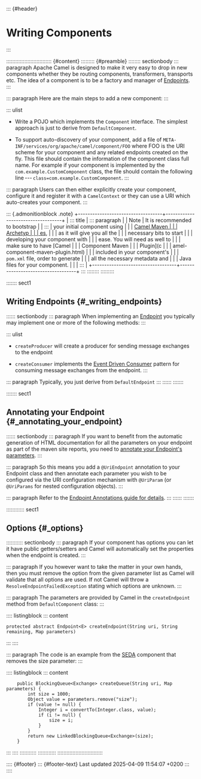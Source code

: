 ::: {#header}
# Writing Components
:::

:::::::::::::::::::::::::::::: {#content}
::::::::: {#preamble}
:::::::: sectionbody
::: paragraph
Apache Camel is designed to make it very easy to drop in new components
whether they be routing components, transformers, transports etc. The
idea of a component is to be a factory and manager of
[Endpoints](endpoint.html).
:::

::: paragraph
Here are the main steps to add a new component:
:::

::: ulist
- Write a POJO which implements the `Component` interface. The simplest
  approach is just to derive from `DefaultComponent`.

- To support auto-discovery of your component, add a file of
  `META-INF/services/org/apache/camel/component/FOO` where FOO is the
  URI scheme for your component and any related endpoints created on the
  fly. This file should contain the information of the component class
  full name. For example if your component is implemented by the
  `com.example.CustomComponent` class, the file should contain the
  following line --- `class=com.example.CustomComponent`.
:::

::: paragraph
Users can then either explicitly create your component, configure it and
register it with a `CamelContext` or they can use a URI which
auto-creates your component.
:::

::: {.admonitionblock .note}
+-----------------------------------+-----------------------------------+
| ::: title                         | ::: paragraph                     |
| Note                              | It is recommended to bootstrap    |
| :::                               | your initial component using      |
|                                   | [Camel Maven                      |
|                                   | Archetyp                          |
|                                   | es](camel-maven-archetypes.html), |
|                                   | as it will give you all the       |
|                                   | necessary bits to start           |
|                                   | developing your component with    |
|                                   | ease. You will need as well to    |
|                                   | make sure to have [Camel          |
|                                   | Component Maven                   |
|                                   | Plugin](c                         |
|                                   | amel-component-maven-plugin.html) |
|                                   | included in your component's      |
|                                   | `pom.xml` file, order to generate |
|                                   | all the necessary metadata and    |
|                                   | Java files for your component.    |
|                                   | :::                               |
+-----------------------------------+-----------------------------------+
:::
::::::::
:::::::::

::::::: sect1
## Writing Endpoints {#_writing_endpoints}

:::::: sectionbody
::: paragraph
When implementing an [Endpoint](endpoint.html) you typically may
implement one or more of the following methods:
:::

::: ulist
- `createProducer` will create a producer for sending message exchanges
  to the endpoint

- `createConsumer` implements the [Event Driven
  Consumer](components:eips:eventDrivenConsumer-eip.html) pattern for
  consuming message exchanges from the endpoint.
:::

::: paragraph
Typically, you just derive from `DefaultEndpoint`
:::
::::::
:::::::

::::::: sect1
## Annotating your Endpoint {#_annotating_your_endpoint}

:::::: sectionbody
::: paragraph
If you want to benefit from the automatic generation of HTML
documentation for all the parameters on your endpoint as part of the
maven site reports, you need to [annotate your Endpoint's
parameters](endpoint-annotations.html).
:::

::: paragraph
So this means you add a `@UriEndpoint` annotation to your Endpoint class
and then annotate each parameter you wish to be configured via the URI
configuration mechanism with `@UriParam` (or `@UriParams` for nested
configuration objects).
:::

::: paragraph
Refer to the [Endpoint Annotations guide for
details](endpoint-annotations.html).
:::
::::::
:::::::

:::::::::::: sect1
## Options {#_options}

::::::::::: sectionbody
::: paragraph
If your component has options you can let it have public getters/setters
and Camel will automatically set the properties when the endpoint is
created.
:::

::: paragraph
If you however want to take the matter in your own hands, then you must
remove the option from the given parameter list as Camel will validate
that all options are used. If not Camel will throw a
`ResolveEndpointFailedException` stating which options are unknown.
:::

::: paragraph
The parameters are provided by Camel in the `createEndpoint` method from
`DefaultComponent` class:
:::

:::: listingblock
::: content
``` highlight
protected abstract Endpoint<E> createEndpoint(String uri, String remaining, Map parameters)
```
:::
::::

::: paragraph
The code is an example from the [SEDA](components::seda-component.html)
component that removes the size parameter:
:::

:::: listingblock
::: content
``` highlight
    public BlockingQueue<Exchange> createQueue(String uri, Map parameters) {
        int size = 1000;
        Object value = parameters.remove("size");
        if (value != null) {
            Integer i = convertTo(Integer.class, value);
            if (i != null) {
                size = i;
            }
        }
        return new LinkedBlockingQueue<Exchange>(size);
    }
```
:::
::::
:::::::::::
::::::::::::
::::::::::::::::::::::::::::::

:::: {#footer}
::: {#footer-text}
Last updated 2025-04-09 11:54:07 +0200
:::
::::
